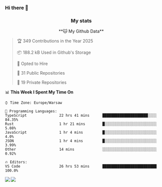 ### Hi there 👋

<!--
**DamianKocjan/DamianKocjan** is a ✨ _special_ ✨ repository because its `README.md` (this file) appears on your GitHub profile.

Here are some ideas to get you started:

- 🔭 I’m currently working on ...
- 🌱 I’m currently learning ...
- 👯 I’m looking to collaborate on ...
- 🤔 I’m looking for help with ...
- 💬 Ask me about ...
- 📫 How to reach me: ...
- 😄 Pronouns: ...
- ⚡ Fun fact: ...
-->

<h3 align="center">My stats</h3>

<p align="center">
    <!--START_SECTION:waka-->
**🐱 My Github Data** 

> 🏆 349 Contributions in the Year 2025
 > 
> 📦 188.2 kB Used in Github's Storage 
 > 
> 💼 Opted to Hire
 > 
> 📜 31 Public Repositories 
 > 
> 🔑 19 Private Repositories  
 > 
📊 **This Week I Spent My Time On** 

```text
⌚︎ Time Zone: Europe/Warsaw

💬 Programming Languages: 
TypeScript               22 hrs 41 mins      █████████████████████░░░░   84.35% 
Rust                     1 hr 21 mins        █░░░░░░░░░░░░░░░░░░░░░░░░   5.08% 
JavaScript               1 hr 4 mins         █░░░░░░░░░░░░░░░░░░░░░░░░   4.0% 
JSON                     1 hr 4 mins         █░░░░░░░░░░░░░░░░░░░░░░░░   3.99% 
Other                    14 mins             ░░░░░░░░░░░░░░░░░░░░░░░░░   0.92%

🔥 Editors: 
VS Code                  26 hrs 53 mins      █████████████████████████   100.0%

```


<!--END_SECTION:waka-->
</p>

<img align="left" src="https://github-readme-stats.vercel.app/api?username=DamianKocjan&&layout=compact&count_private=true&show_icons=true&hide_border=true&include_all_commits=true&bg_color=0D1117&title_color=FFFFFF&text_color=FFFFFF&icon_color=FFFFFF">
<img align="left" src="https://github-readme-stats.vercel.app/api/top-langs/?username=DamianKocjan&layout=compact&hide_border=true&card_width=250&bg_color=0D1117&title_color=FFFFFF&text_color=FFFFFF&icon_color=FFFFFF">
